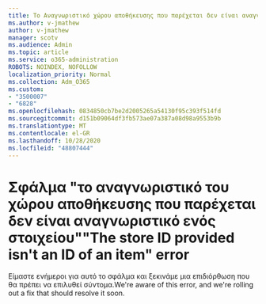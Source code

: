 ```yaml
---
title: Το Αναγνωριστικό χώρου αποθήκευσης που παρέχεται δεν είναι αναγνωριστικό ενός στοιχείου
ms.author: v-jmathew
author: v-jmathew
manager: scotv
ms.audience: Admin
ms.topic: article
ms.service: o365-administration
ROBOTS: NOINDEX, NOFOLLOW
localization_priority: Normal
ms.collection: Adm_O365
ms.custom:
- "3500007"
- "6828"
ms.openlocfilehash: 0834850cb7be2d2005265a54130f95c393f514fd
ms.sourcegitcommit: d151b09064df3fb573ae07a387a08d98a9553b9b
ms.translationtype: MT
ms.contentlocale: el-GR
ms.lasthandoff: 10/28/2020
ms.locfileid: "48807444"
---
```

# <a name="the-store-id-provided-isnt-an-id-of-an-item-error"></a><span data-ttu-id="b5e75-102">Σφάλμα "το αναγνωριστικό του χώρου αποθήκευσης που παρέχεται δεν είναι αναγνωριστικό ενός στοιχείου"</span><span class="sxs-lookup"><span data-stu-id="b5e75-102">"The store ID provided isn't an ID of an item" error</span></span>

<span data-ttu-id="b5e75-103">Είμαστε ενήμεροι για αυτό το σφάλμα και ξεκινάμε μια επιδιόρθωση που θα πρέπει να επιλυθεί σύντομα.</span><span class="sxs-lookup"><span data-stu-id="b5e75-103">We're aware of this error, and we're rolling out a fix that should resolve it soon.</span></span>

